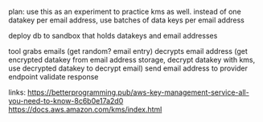plan:
use this as an experiment to practice kms as well.
instead of one datakey per email address, use batches of data keys per email address

deploy db to sandbox that holds datakeys and email addresses

tool grabs emails (get random? email entry)
decrypts email address (get encrypted datakey from email address storage, decrypt datakey with kms, use decrypted datakey to decrypt email)
send email address to provider endpoint
validate response


links:
https://betterprogramming.pub/aws-key-management-service-all-you-need-to-know-8c6b0e17a2d0
https://docs.aws.amazon.com/kms/index.html
